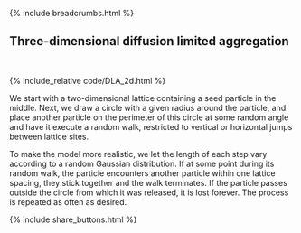 {% include breadcrumbs.html %}

## Three-dimensional diffusion limited aggregation
<div class="header_line"><br/></div>

{% include_relative code/DLA_2d.html %}

<p style="clear: both;"></p>

We start with a two-dimensional lattice containing a seed particle in the middle.
Next, we draw a circle with a given radius around the particle, and place another particle 
on the perimeter of this circle at some random angle and have it execute a random walk, 
restricted to vertical or horizontal jumps between lattice sites. 

To make the model more realistic, we let the length of each
step vary according to a random Gaussian distribution. If at some point during its
random walk, the particle encounters another particle within one lattice spacing,
they stick together and the walk terminates. If the particle passes outside the 
circle from which it was released, it is lost forever. The process is repeated as often
as desired.

<p style="clear: both;"></p>

{% include share_buttons.html %}
